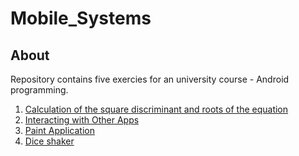 # Mobile_Systems

## About

Repository contains five exercies for an university course - Android programming. 

1. [Calculation of the square discriminant and roots of the equation](https://github.com/JuliaSzymanska/Mobile_Systems/tree/main/Ex_1)
2. [Interacting with Other Apps](https://github.com/JuliaSzymanska/Mobile_Systems/tree/main/Ex_2)
3. [Paint Application](https://github.com/JuliaSzymanska/Mobile_Systems/tree/main/Ex_3)
4. [Dice shaker](https://github.com/JuliaSzymanska/Mobile_Systems/tree/main/Ex_4)